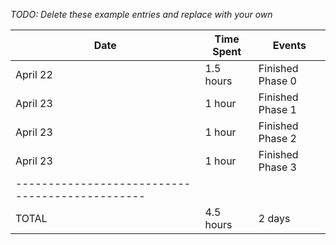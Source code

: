 *TODO: Delete these example entries and replace with your own*

| Date        | Time Spent | Events
|-------------|------------|--------------------
|April 22     |1.5 hours   |Finished Phase 0
|April 23     |1 hour      |Finished Phase 1
|April 23     |1 hour      |Finished Phase 2
|April 23     |1 hour      |Finished Phase 3
|-----------------------------------------------
|TOTAL        |4.5 hours   |2 days
